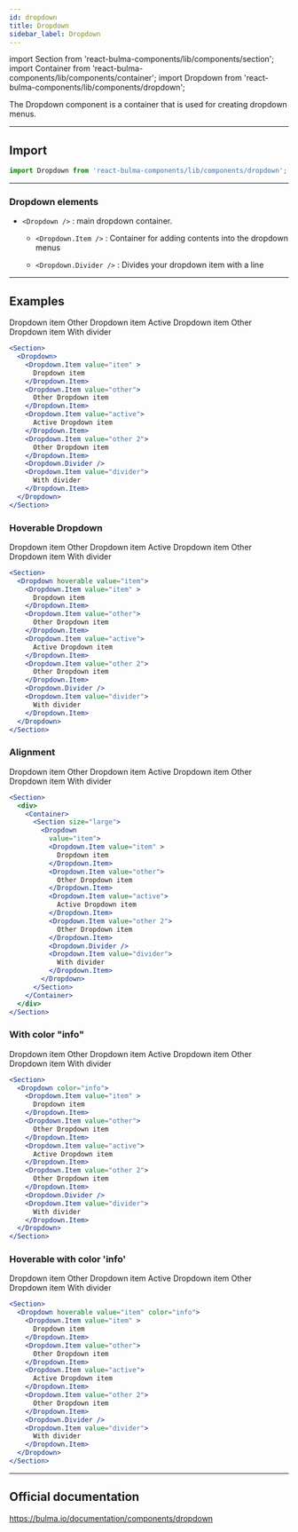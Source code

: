 ```yaml
---
id: dropdown
title: Dropdown
sidebar_label: Dropdown
---
```


import Section from 'react-bulma-components/lib/components/section';
import Container from 'react-bulma-components/lib/components/container';
import Dropdown from 'react-bulma-components/lib/components/dropdown';

The Dropdown component is a container that is used for creating dropdown menus.

---
## **Import**

```js
import Dropdown from 'react-bulma-components/lib/components/dropdown';
```

---
### Dropdown elements

* `<Dropdown />` : main dropdown container.

  * `<Dropdown.Item />` : Container for adding contents into the dropdown menus 

  * `<Dropdown.Divider />` : Divides your dropdown item with a line

---


## **Examples**

<Section>
  <Dropdown>
    <Dropdown.Item value="item" >
      Dropdown item
    </Dropdown.Item>
    <Dropdown.Item value="other">
      Other Dropdown item
    </Dropdown.Item>
    <Dropdown.Item value="active">
      Active Dropdown item
    </Dropdown.Item>
    <Dropdown.Item value="other 2">
      Other Dropdown item
    </Dropdown.Item>
    <Dropdown.Divider />
    <Dropdown.Item value="divider">
      With divider
    </Dropdown.Item>
  </Dropdown>
</Section>



```jsx
<Section>
  <Dropdown>
    <Dropdown.Item value="item" >
      Dropdown item
    </Dropdown.Item>
    <Dropdown.Item value="other">
      Other Dropdown item
    </Dropdown.Item>
    <Dropdown.Item value="active">
      Active Dropdown item
    </Dropdown.Item>
    <Dropdown.Item value="other 2">
      Other Dropdown item
    </Dropdown.Item>
    <Dropdown.Divider />
    <Dropdown.Item value="divider">
      With divider
    </Dropdown.Item>
  </Dropdown>
</Section>
```


### **Hoverable Dropdown**

<Section>
  <Dropdown hoverable value="item">
    <Dropdown.Item value="item" >
      Dropdown item
    </Dropdown.Item>
    <Dropdown.Item value="other">
      Other Dropdown item
    </Dropdown.Item>
    <Dropdown.Item value="active">
      Active Dropdown item
    </Dropdown.Item>
    <Dropdown.Item value="other 2">
      Other Dropdown item
    </Dropdown.Item>
    <Dropdown.Divider />
    <Dropdown.Item value="divider">
      With divider
    </Dropdown.Item>
  </Dropdown>
</Section>


```jsx
<Section>
  <Dropdown hoverable value="item">
    <Dropdown.Item value="item" >
      Dropdown item
    </Dropdown.Item>
    <Dropdown.Item value="other">
      Other Dropdown item
    </Dropdown.Item>
    <Dropdown.Item value="active">
      Active Dropdown item
    </Dropdown.Item>
    <Dropdown.Item value="other 2">
      Other Dropdown item
    </Dropdown.Item>
    <Dropdown.Divider />
    <Dropdown.Item value="divider">
      With divider
    </Dropdown.Item>
  </Dropdown>
</Section>
```

### **Alignment**

<Section>
  <div>
    <Container>
      <Section size="large">
        <Dropdown
          value="item">
          <Dropdown.Item value="item" >
            Dropdown item
          </Dropdown.Item>
          <Dropdown.Item value="other">
            Other Dropdown item
          </Dropdown.Item>
          <Dropdown.Item value="active">
            Active Dropdown item
          </Dropdown.Item>
          <Dropdown.Item value="other 2">
            Other Dropdown item
          </Dropdown.Item>
          <Dropdown.Divider />
          <Dropdown.Item value="divider">
            With divider
          </Dropdown.Item>
        </Dropdown>
      </Section>
    </Container>
  </div>
</Section>



```jsx
<Section>
  <div>
    <Container>
      <Section size="large">
        <Dropdown
          value="item">
          <Dropdown.Item value="item" >
            Dropdown item
          </Dropdown.Item>
          <Dropdown.Item value="other">
            Other Dropdown item
          </Dropdown.Item>
          <Dropdown.Item value="active">
            Active Dropdown item
          </Dropdown.Item>
          <Dropdown.Item value="other 2">
            Other Dropdown item
          </Dropdown.Item>
          <Dropdown.Divider />
          <Dropdown.Item value="divider">
            With divider
          </Dropdown.Item>
        </Dropdown>
      </Section>
    </Container>
  </div>
</Section>
```


### **With color "info"**

<Section>
  <Dropdown color="info">
    <Dropdown.Item value="item" >
      Dropdown item
    </Dropdown.Item>
    <Dropdown.Item value="other">
      Other Dropdown item
    </Dropdown.Item>
    <Dropdown.Item value="active">
      Active Dropdown item
    </Dropdown.Item>
    <Dropdown.Item value="other 2">
      Other Dropdown item
    </Dropdown.Item>
    <Dropdown.Divider />
    <Dropdown.Item value="divider">
      With divider
    </Dropdown.Item>
  </Dropdown>
</Section>

```jsx
<Section>
  <Dropdown color="info">
    <Dropdown.Item value="item" >
      Dropdown item
    </Dropdown.Item>
    <Dropdown.Item value="other">
      Other Dropdown item
    </Dropdown.Item>
    <Dropdown.Item value="active">
      Active Dropdown item
    </Dropdown.Item>
    <Dropdown.Item value="other 2">
      Other Dropdown item
    </Dropdown.Item>
    <Dropdown.Divider />
    <Dropdown.Item value="divider">
      With divider
    </Dropdown.Item>
  </Dropdown>
</Section>
```


### **Hoverable with color 'info'**

<Section>
  <Dropdown hoverable value="item" color="info">
    <Dropdown.Item value="item" >
      Dropdown item
    </Dropdown.Item>
    <Dropdown.Item value="other">
      Other Dropdown item
    </Dropdown.Item>
    <Dropdown.Item value="active">
      Active Dropdown item
    </Dropdown.Item>
    <Dropdown.Item value="other 2">
      Other Dropdown item
    </Dropdown.Item>
    <Dropdown.Divider />
    <Dropdown.Item value="divider">
      With divider
    </Dropdown.Item>
  </Dropdown>
</Section>



```jsx
<Section>
  <Dropdown hoverable value="item" color="info">
    <Dropdown.Item value="item" >
      Dropdown item
    </Dropdown.Item>
    <Dropdown.Item value="other">
      Other Dropdown item
    </Dropdown.Item>
    <Dropdown.Item value="active">
      Active Dropdown item
    </Dropdown.Item>
    <Dropdown.Item value="other 2">
      Other Dropdown item
    </Dropdown.Item>
    <Dropdown.Divider />
    <Dropdown.Item value="divider">
      With divider
    </Dropdown.Item>
  </Dropdown>
</Section>
```

---

## Official documentation


https://bulma.io/documentation/components/dropdown

